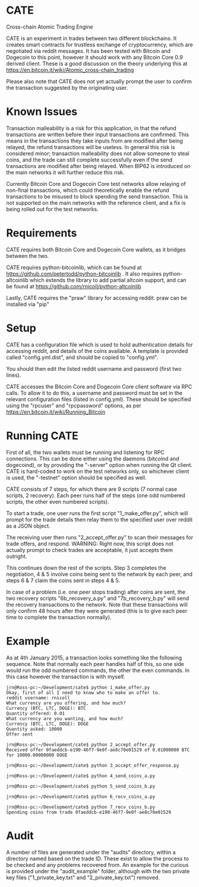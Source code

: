 CATE
====

Cross-chain Atomic Trading Engine

CATE is an experiment in trades between two different blockchains. It creates
smart contracts for trustless exchange of cryptocurrency, which are negotiated
via reddit messages. It has been tested with Bitcoin and Dogecoin to this point,
however it should work with any Bitcoin Core 0.9 derived client. These is a good
discussion on the theory underlying this at https://en.bitcoin.it/wiki/Atomic_cross-chain_trading

Please also note that CATE does not yet actually prompt the user to confirm
the transaction suggested by the originating user.

Known Issues
============

Transaction malleability is a risk for this application, in that the refund transactions
are written before their input transactions are confirmed. This means in the transactions
they take inputs from are modified after being relayed, the refund transactions will be
useless. In general this risk is considered minor; transaction malleability does not
allow someone to steal coins, and the trade can still complete successfully even if the
send transactions are modified after being relayed. When BIP62 is introduced on the main
networks it will further reduce this risk.

Currently Bitcoin Core and Dogecoin Core test networks allow relaying of non-final
transactions, which could theoretically enable the refund transactions to be misused
to block spending the send transaction. This is not supported on the main networks
with the reference client, and a fix is being rolled out for the test networks.

Requirements
============

CATE requires both Bitcoin Core and Dogecoin Core wallets, as it bridges between
the two.

CATE requires python-bitcoinlib, which can be found at
https://github.com/petertodd/python-bitcoinlib . It also requires python-altcoinlib
which extends the library to add partial altcoin support, and can be found at
https://github.com/rnicoll/python-altcoinlib

Lastly, CATE requires the "praw" library for accessing reddit. praw can be installed
via "pip"

Setup
=====

CATE has a configuration file which is used to hold authentication details for
accessing reddit, and details of the coins available. A template is provided
called "config.yml.dist", and should be copied to "config.yml".

You should then edit the listed reddit username and password (first two lines).

CATE accesses the Bitcoin Core and Dogecoin Core client software via RPC calls.
To allow it to do this, a username and password must be set in the relevant configuration
files (listed in config.yml). These should be specified using the "rpcuser" and
"rpcpassword" options, as per https://en.bitcoin.it/wiki/Running_Bitcoin

Running CATE
============

First of all, the two wallets must be running and listening for RPC connections.
This can be done either using the daemons (bitcoind and dogecoind), or by providing
the "-server" option when running the Qt client. CATE is hard-coded to work on
the test networks only, so whichever client is used, the "-testnet" option should
be specified as well.

CATE consists of 7 steps, for which there are 9 scripts (7 normal case scripts, 2
recovery). Each peer runs half of the steps (one odd numbered scripts, the other
even numbered scripts).

To start a trade, one user runs the first script "1_make_offer.py", which will
prompt for the trade details then relay them to the specified user over reddit as a
JSON object.

The receiving user then runs "2_accept_offer.py" to scan their messages for trade
offers, and respond. WARNING: Right now, this script does not actually prompt to
check trades are acceptable, it just accepts them outright.

This continues down the rest of the scripts. Step 3 completes the negotiation,
4 & 5 involve coins being sent to the network by each peer, and steps 6 & 7
claim the coins sent in steps 4 & 5.

In case of a problem (i.e. one peer stops trading) after coins are sent, the
two recovery scripts "6b_recovery_a.py" and "7b_recovery_b.py" will send the
recovery transactions to the network. Note that these transactions will only
confirm 48 hours after they were generated (this is to give each peer time
to complete the transaction normally).

Example
=======

As at 4th January 2015, a transaction looks something like the following sequence.
Note that normally each peer handles half of this, so one side would run the
odd numbered commands, the other the even commands. In this case however the transaction
is with myself.

    jrn@Ross-pc:~/Development/cate$ python 1_make_offer.py 
    Okay, first of all I need to know who to make an offer to.
    reddit username: rnicoll
    What currency are you offering, and how much?
    Currency (BTC, LTC, DOGE): BTC
    Quantity offered: 0.01
    What currency are you wanting, and how much?
    Currency (BTC, LTC, DOGE): DOGE
    Quantity asked: 10000
    Offer sent

    jrn@Ross-pc:~/Development/cate$ python 2_accept_offer.py 
    Received offer 0faeddcb-e190-46f7-9e0f-ae8c70e01529 of 0.01000000 BTC for 10000.00000000 DOGE

    jrn@Ross-pc:~/Development/cate$ python 3_accept_offer_response.py 

    jrn@Ross-pc:~/Development/cate$ python 4_send_coins_a.py

    jrn@Ross-pc:~/Development/cate$ python 5_send_coins_b.py

    jrn@Ross-pc:~/Development/cate$ python 6_recv_coins_a.py 

    jrn@Ross-pc:~/Development/cate$ python 7_recv_coins_b.py 
    Spending coins from trade 0faeddcb-e190-46f7-9e0f-ae8c70e01529

Audit
=====

A number of files are generated under the "audits" directory, within a
directory named based on the trade ID. These exist to allow the process
to be checked and any problems recovered from. An example for the
curious is provided under the "audit_example" folder, although with
the two private key files ("1_private_key.txt" and "2_private_key.txt")
removed.

